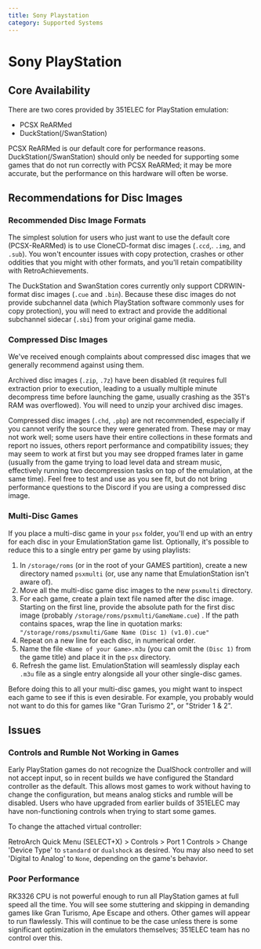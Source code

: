 ```yaml
---
title: Sony Playstation
category: Supported Systems
---
```


# Sony PlayStation

## Core Availability

There are two cores provided by 351ELEC for PlayStation emulation: 

* PCSX ReARMed
* DuckStation(/SwanStation)

PCSX ReARMed is our default core for performance reasons.  DuckStation(/SwanStation) should only be needed for supporting some games that do not run correctly with PCSX ReARMed; it may be more accurate, but the performance on this hardware will often be worse.

## Recommendations for Disc Images
### Recommended Disc Image Formats
The simplest solution for users who just want to use the default core (PCSX-ReARMed) is to use CloneCD-format disc images (`.ccd`,. `.img`, and `.sub`).  You won't encounter issues with copy protection, crashes or other oddities that you might with other formats, and you'll retain compatibility with RetroAchievements.

The DuckStation and SwanStation cores currently only support CDRWIN-format disc images (`.cue` and `.bin`).  Because these disc images do not provide subchannel data (which PlayStation software commonly uses for copy protection), you will need to extract and provide the additional subchannel sidecar (`.sbi`) from your original game media.

### Compressed Disc Images
We've received enough complaints about compressed disc images that we generally recommend against using them.

Archived disc images (`.zip`, `.7z`) have been disabled (it requires full extraction prior to execution, leading to a usually multiple minute decompress time before launching the game, usually crashing as the 351's RAM was overflowed).  You will need to unzip your archived disc images.

Compressed disc images (`.chd`, `.pbp`) are not recommended, especially if you cannot verify the source they were generated from.  These may or may not work well; some users have their entire collections in these formats and report no issues, others report performance and compatibility issues; they may seem to work at first but you may see dropped frames later in game (usually from the game trying to load level data and stream music, effectively running two decompression tasks on top of the emulation, at the same time).  Feel free to test and use as you see fit, but do not bring performance questions to the Discord if you are using a compressed disc image.

### Multi-Disc Games
If you place a multi-disc game in your `psx` folder, you'll end up with an entry for each disc in your EmulationStation game list.  Optionally, it's possible to reduce this to a single entry per game by using playlists:

1. In `/storage/roms` (or in the root of your GAMES partition), create a new directory named `psxmulti` (or, use any name that EmulationStation isn't aware of).
2. Move all the multi-disc game disc images to the new `psxmulti` directory.
3. For each game, create a plain text file named after the disc image.  Starting on the first line, provide the absolute path for the first disc image  (probably `/storage/roms/psxmulti/GameName.cue`) .  If the path contains spaces, wrap the line in quotation marks: `"/storage/roms/psxmulti/Game Name (Disc 1) (v1.0).cue"`
4. Repeat on a new line for each disc, in numerical order.
5. Name the file `<Name of your Game>.m3u` (you can omit the `(Disc 1)` from the game title) and place it in the `psx` directory.
6. Refresh the game list.  EmulationStation will seamlessly display each `.m3u` file as a single entry alongside all your other single-disc games.

Before doing this to all your multi-disc games, you might want to inspect each game to see if this is even desirable.  For example, you probably would not want to do this for games like "Gran Turismo 2", or "Strider 1 & 2".

## Issues
### Controls and Rumble Not Working in Games

Early PlayStation games do not recognize the DualShock controller and will not accept input, so in recent builds we have configured the Standard controller as the default.  This allows most games to work without having to change the configuration, but means analog sticks and rumble will be disabled.  Users who have upgraded from earlier builds of 351ELEC may have non-functioning controls when trying to start some games.

To change the attached virtual controller:

RetroArch Quick Menu (SELECT+X) > Controls > Port 1 Controls > Change 'Device Type' to `standard` or `dualshock` as desired.  You may also need to set 'Digital to Analog' to `None`, depending on the game's behavior.

### Poor Performance

RK3326 CPU is not powerful enough to run all PlayStation games at full speed all the time.  You will see some stuttering and skipping in demanding games like Gran Turismo, Ape Escape and others.  Other games will appear to run flawlessly.  This will continue to be the case unless there is some significant optimization in the emulators themselves; 351ELEC team has no control over this.